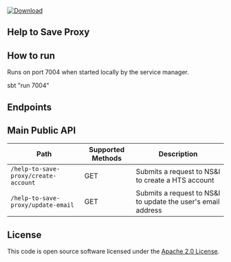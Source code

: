
[ ![Download](https://api.bintray.com/packages/hmrc/releases/help-to-save-proxy/images/download.svg) ](https://bintray.com/hmrc/releases/help-to-save-proxy/_latestVersion)

## Help to Save Proxy

## How to run

Runs on port 7004 when started locally by the service manager.

sbt "run 7004"

## Endpoints

## Main Public API

| Path                                                          | Supported Methods | Description  |
| --------------------------------------------------------------| ------------------| ------------ |
|`/help-to-save-proxy/create-account`                           |        GET        | Submits a request to NS&I to create a HTS account|
|`/help-to-save-proxy/update-email`                             |        GET        | Submits a request to NS&I to update the user's email address|

License
---

This code is open source software licensed under the [Apache 2.0 License]("http://www.apache.org/licenses/LICENSE-2.0.html").
